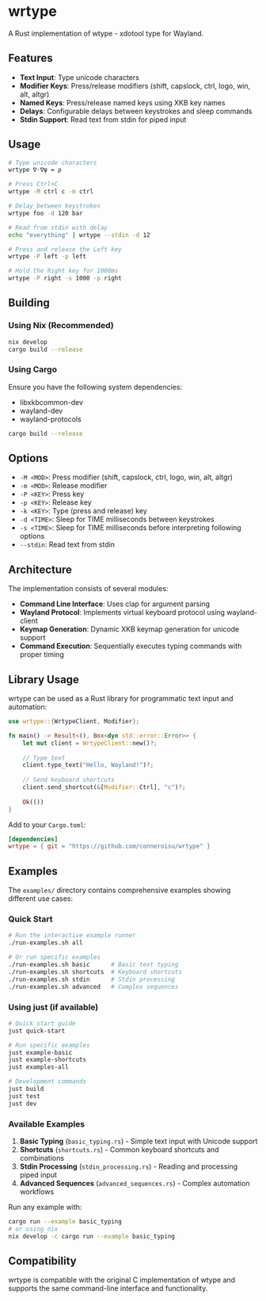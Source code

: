# wrtype

A Rust implementation of wtype - xdotool type for Wayland.

## Features

- **Text Input**: Type unicode characters
- **Modifier Keys**: Press/release modifiers (shift, capslock, ctrl, logo, win, alt, altgr)
- **Named Keys**: Press/release named keys using XKB key names
- **Delays**: Configurable delays between keystrokes and sleep commands
- **Stdin Support**: Read text from stdin for piped input

## Usage

```bash
# Type unicode characters
wrtype ∇⋅∇ψ = ρ

# Press Ctrl+C
wrtype -M ctrl c -m ctrl

# Delay between keystrokes
wrtype foo -d 120 bar

# Read from stdin with delay
echo "everything" | wrtype --stdin -d 12

# Press and release the Left key
wrtype -P left -p left

# Hold the Right key for 1000ms
wrtype -P right -s 1000 -p right
```

## Building

### Using Nix (Recommended)

```bash
nix develop
cargo build --release
```

### Using Cargo

Ensure you have the following system dependencies:
- libxkbcommon-dev
- wayland-dev
- wayland-protocols

```bash
cargo build --release
```

## Options

- `-M <MOD>`: Press modifier (shift, capslock, ctrl, logo, win, alt, altgr)
- `-m <MOD>`: Release modifier
- `-P <KEY>`: Press key
- `-p <KEY>`: Release key
- `-k <KEY>`: Type (press and release) key
- `-d <TIME>`: Sleep for TIME milliseconds between keystrokes
- `-s <TIME>`: Sleep for TIME milliseconds before interpreting following options
- `--stdin`: Read text from stdin

## Architecture

The implementation consists of several modules:

- **Command Line Interface**: Uses clap for argument parsing
- **Wayland Protocol**: Implements virtual keyboard protocol using wayland-client
- **Keymap Generation**: Dynamic XKB keymap generation for unicode support
- **Command Execution**: Sequentially executes typing commands with proper timing

## Library Usage

wrtype can be used as a Rust library for programmatic text input and automation:

```rust
use wrtype::{WrtypeClient, Modifier};

fn main() -> Result<(), Box<dyn std::error::Error>> {
    let mut client = WrtypeClient::new()?;
    
    // Type text
    client.type_text("Hello, Wayland!")?;
    
    // Send keyboard shortcuts
    client.send_shortcut(&[Modifier::Ctrl], "c")?;
    
    Ok(())
}
```

Add to your `Cargo.toml`:
```toml
[dependencies]
wrtype = { git = "https://github.com/conneroisu/wrtype" }
```

## Examples

The `examples/` directory contains comprehensive examples showing different use cases:

### Quick Start

```bash
# Run the interactive example runner
./run-examples.sh all

# Or run specific examples
./run-examples.sh basic      # Basic text typing
./run-examples.sh shortcuts  # Keyboard shortcuts
./run-examples.sh stdin      # Stdin processing
./run-examples.sh advanced   # Complex sequences
```

### Using just (if available)

```bash
# Quick start guide
just quick-start

# Run specific examples
just example-basic
just example-shortcuts
just examples-all

# Development commands
just build
just test
just dev
```

### Available Examples

1. **Basic Typing** (`basic_typing.rs`) - Simple text input with Unicode support
2. **Shortcuts** (`shortcuts.rs`) - Common keyboard shortcuts and combinations
3. **Stdin Processing** (`stdin_processing.rs`) - Reading and processing piped input
4. **Advanced Sequences** (`advanced_sequences.rs`) - Complex automation workflows

Run any example with:
```bash
cargo run --example basic_typing
# or using nix
nix develop -c cargo run --example basic_typing
```

## Compatibility

wrtype is compatible with the original C implementation of wtype and supports the same command-line interface and functionality.
